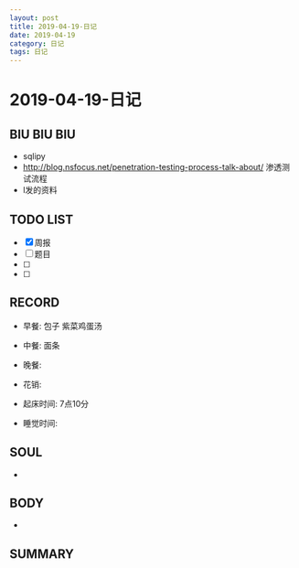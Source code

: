 ```yaml
---
layout: post
title: 2019-04-19-日记
date: 2019-04-19
category: 日记
tags: 日记
---
```

# 2019-04-19-日记
## BIU BIU BIU
- sqlipy 
-  http://blog.nsfocus.net/penetration-testing-process-talk-about/ 渗透测试流程
- l发的资料
 
## TODO LIST
- [x] 周报
- [ ] 题目 
- [ ] 
- [ ] 
 
## RECORD
- 早餐:  包子 紫菜鸡蛋汤
- 中餐:  面条
- 晚餐:  
 
- 花销:  
 
- 起床时间:  7点10分
- 睡觉时间:  
 
## SOUL
- 
 
## BODY
- 
 
## SUMMARY
 
 
